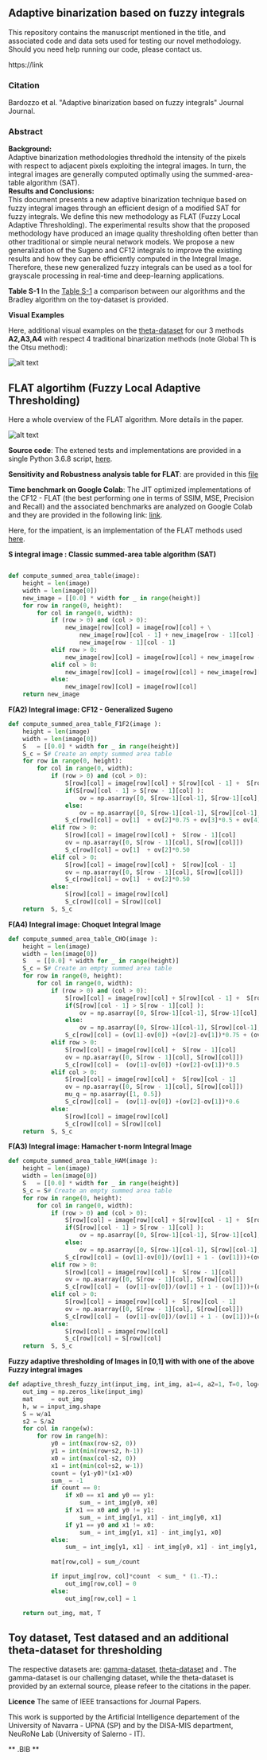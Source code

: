 ## Adaptive binarization based on fuzzy integrals
This repository contains the manuscript mentioned in the title, and associated code and data sets used for testing our novel methodology. Should you need help running our code, please contact us.

https://link

### Citation

Bardozzo et al.  "Adaptive binarization based on fuzzy integrals" Journal Journal.

### Abstract
**Background:**  	 
Adaptive binarization methodologies thredhold the intensity of the pixels with respect to adjacent pixels exploiting the integral images. In turn, the integral images are generally computed optimally using the summed-area-table algorithm (SAT).                                 
**Results and Conclusions:**   
This document presents a new adaptive binarization technique based on fuzzy integral images through an efficient design of a modified SAT for fuzzy integrals. We define this new methodology as FLAT (Fuzzy Local Adaptive Thresholding). The experimental results show that the proposed methodology have produced an image quality thresholding often better than other traditional or simple neural network models. We propose a new generalization of the Sugeno and CF12 integrals to improve the existing results and how they can be efficiently computed in the Integral Image. Therefore, these new generalized fuzzy integrals can be used as a tool for grayscale processing in real-time and deep-learning applications.			
 
 
**Table S-1**
In the [Table S-1](/theta-dataset) a comparison between our algorithms and the Bradley algorithm on the toy-dataset is provided.

**Visual Examples**

Here, additional visual examples on the [theta-dataset](/theta-dataset) for our 3 methods **A2,A3,A4** with respect 4 traditional binarization methods (note Global Th is the Otsu method):

![alt text](/res0.png)

 
 
## FLAT algortihm (Fuzzy Local Adaptive Thresholding)

Here a whole overview of the FLAT algorithm. More details in the paper. 

![alt text](/image1git.png)


**Source code**: 
The extened tests and implementations are provided in a single Python 3.6.8 script, [here](/fuzzy_adaptive_bin.py).

**Sensitivity and Robustness analysis table for FLAT**: are provided in this [file](sensitivity_robustness)

**Time benchmark on Google Colab**: The JIT optimized implementations of the CF12 - FLAT (the best performing one in terms of SSIM, MSE, Precision and Recall) and the associated benchmarks are analyzed on Google Colab and they are provided in the following link: [link](https://colab.research.google.com/drive/1bdL0tHnW213_AZUHoYX2vq1PhEC75kCA
).

Here, for the impatient, is an implementation of the FLAT methods used [here](/fuzzy_adaptive_bin.py).


**S integral image : Classic summed-area table algorithm (SAT)**

```Python

def compute_summed_area_table(image):
    height = len(image)
    width = len(image[0])
    new_image = [[0.0] * width for _ in range(height)] 
    for row in range(0, height):
        for col in range(0, width):
            if (row > 0) and (col > 0):
                new_image[row][col] = image[row][col] + \
                    new_image[row][col - 1] + new_image[row - 1][col] - \
                    new_image[row - 1][col - 1]
            elif row > 0:
                new_image[row][col] = image[row][col] + new_image[row - 1][col]
            elif col > 0:
                new_image[row][col] = image[row][col] + new_image[row][col - 1]
            else:
                new_image[row][col] = image[row][col]
    return new_image
``` 

**F(A2) Integral image: CF12 - Generalized Sugeno**

```Python
def compute_summed_area_table_F1F2(image ):
    height = len(image)
    width = len(image[0])
    S   = [[0.0] * width for _ in range(height)] 
    S_c = S# Create an empty summed area table
    for row in range(0, height):
        for col in range(0, width):
            if (row > 0) and (col > 0):
                S[row][col] = image[row][col] + S[row][col - 1] +  S[row - 1][col] -  S[row - 1][col - 1]
                if(S[row][col - 1] > S[row - 1][col] ):
                    ov = np.asarray([0, S[row-1][col-1], S[row-1][col], S[row][col-1], S[row][col]])
                else:
                    ov = np.asarray([0, S[row-1][col-1], S[row][col-1], S[row-1][col], S[row][col]])
                S_c[row][col] = ov[1]  + ov[2]*0.75 + ov[3]*0.5 + ov[4]*0.25
            elif row > 0:
                S[row][col] = image[row][col] +  S[row - 1][col]
                ov = np.asarray([0, S[row - 1][col], S[row][col]])
                S_c[row][col] = ov[1]  + ov[2]*0.50
            elif col > 0:
                S[row][col] = image[row][col] +  S[row][col - 1]
                ov = np.asarray([0, S[row - 1][col], S[row][col]])
                S_c[row][col] = ov[1]  + ov[2]*0.50
            else:
                S[row][col] = image[row][col]
                S_c[row][col] = S[row][col]  
    return  S, S_c
``` 

**F(A4) Integral image: Choquet Integral Image**

```Python
def compute_summed_area_table_CHO(image ):
    height = len(image)
    width = len(image[0])
    S   = [[0.0] * width for _ in range(height)] 
    S_c = S# Create an empty summed area table
    for row in range(0, height):
        for col in range(0, width):
            if (row > 0) and (col > 0):
                S[row][col] = image[row][col] + S[row][col - 1] +  S[row - 1][col] -  S[row - 1][col - 1]
                if(S[row][col - 1] > S[row - 1][col] ):
                    ov = np.asarray([0, S[row-1][col-1], S[row-1][col], S[row][col-1], S[row][col]])
                else:
                    ov = np.asarray([0, S[row-1][col-1], S[row][col-1], S[row-1][col], S[row][col]])
                S_c[row][col] = (ov[1]-ov[0]) +(ov[2]-ov[1])*0.75 + (ov[3]-ov[2])*0.50 +(ov[4]-ov[3])*0.25
            elif row > 0:
                S[row][col] = image[row][col] +  S[row - 1][col]
                ov = np.asarray([0, S[row - 1][col], S[row][col]])
                S_c[row][col] =  (ov[1]-ov[0]) +(ov[2]-ov[1])*0.5
            elif col > 0:
                S[row][col] = image[row][col] +  S[row][col - 1]
                ov = np.asarray([0, S[row - 1][col], S[row][col]])
                mu_q = np.asarray([1, 0.5])
                S_c[row][col] =  (ov[1]-ov[0]) +(ov[2]-ov[1])*0.6
            else:
                S[row][col] = image[row][col]
                S_c[row][col] = S[row][col]  
    return  S, S_c
``` 

**F(A3) Integral image: Hamacher t-norm Integral Image**

```Python
def compute_summed_area_table_HAM(image ):
    height = len(image)
    width = len(image[0])
    S   = [[0.0] * width for _ in range(height)]
    S_c = S# Create an empty summed area table
    for row in range(0, height):
        for col in range(0, width):
            if (row > 0) and (col > 0):
                S[row][col] = image[row][col] + S[row][col - 1] +  S[row - 1][col] -  S[row - 1][col - 1]
                if(S[row][col - 1] > S[row - 1][col] ):
                    ov = np.asarray([0, S[row-1][col-1], S[row-1][col], S[row][col-1], S[row][col]])
                else:
                    ov = np.asarray([0, S[row-1][col-1], S[row][col-1], S[row-1][col], S[row][col]])
                S_c[row][col] = (ov[1]-ov[0])/(ov[1] + 1 - (ov[1]))+(ov[2]-ov[1])/(ov[2] + 0.75 - (ov[2]*0.75)) + (ov[3]-ov[2])//(ov[3] + 0.50 - (ov[0]*0.50)) +(ov[4]-ov[3])/(ov[4] + 0.25 - (ov[4]*0.25))
            elif row > 0:
                S[row][col] = image[row][col] +  S[row - 1][col]
                ov = np.asarray([0, S[row - 1][col], S[row][col]])
                S_c[row][col] =  (ov[1]-ov[0])/(ov[1] + 1 - (ov[1]))+(ov[2]-ov[1])/(ov[2] + 0.5 - (ov[2]*0.5))
            elif col > 0:
                S[row][col] = image[row][col] +  S[row][col - 1]
                ov = np.asarray([0, S[row - 1][col], S[row][col]])
                S_c[row][col] =  (ov[1]-ov[0])/(ov[1] + 1 - (ov[1]))+(ov[2]-ov[1])/(ov[2] + 0.5 - (ov[2]*0.5))
            else:
                S[row][col] = image[row][col]
                S_c[row][col] = S[row][col]  
    return  S, S_c


```




**Fuzzy adaptive thresholding of Images in [0,1] with with one of the above Fuzzy integral images**

```Python
def adaptive_thresh_fuzzy_int(input_img, int_img, a1=4, a2=1, T=0, log=False):    
    out_img = np.zeros_like(input_img) 
    mat     = out_img
    h, w = input_img.shape
    S = w/a1
    s2 = S/a2
    for col in range(w):
        for row in range(h):
            y0 = int(max(row-s2, 0))
            y1 = int(min(row+s2, h-1))
            x0 = int(max(col-s2, 0))
            x1 = int(min(col+s2, w-1))
            count = (y1-y0)*(x1-x0)   
            sum_ = -1
            if count == 0:
                if x0 == x1 and y0 == y1:
                    sum_ = int_img[y0, x0]
                if x1 == x0 and y0 != y1:
                    sum_ = int_img[y1, x1] - int_img[y0, x1]
                if y1 == y0 and x1 != x0:
                    sum_ = int_img[y1, x1] - int_img[y1, x0]
            else:
                sum_ = int_img[y1, x1] - int_img[y0, x1] - int_img[y1, x0] + int_img[y0, x0]           
            
            mat[row,col] = sum_/count

            if input_img[row, col]*count  < sum_ * (1.-T).:
                out_img[row,col] = 0
            else:
                out_img[row,col] = 1

    return out_img, mat, T
```






## Toy dataset, Test datased and an additional theta-dataset for thresholding
The respective datasets are: [gamma-dataset](gamma-dataset),  [theta-dataset](theta-dataset) and .
The gamma-dataset is our challenging dataset, while the theta-dataset is provided by an external source, please refeer to the citations in the paper.  

 

**Licence**
The same of IEEE transactions for Journal Papers.

This work is supported by the Artificial Intelligence departement of the University of Navarra - UPNA (SP) and by the DISA-MIS department, NeuRoNe Lab (University of Salerno - IT).



** .BIB **

